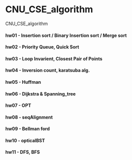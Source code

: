 # CNU_CSE_algorithm
CNU_CSE_algorithm


#### hw01 - Insertion sort / Binary Insertion sort / Merge sort
#### hw02 - Priority Queue, Quick Sort
#### hw03 - Loop Invarient, Closest Pair of Points
#### hw04 - Inversion count, karatsuba alg.
#### hw05 - Huffman
#### hw06 - Dijkstra & Spanning_tree
#### hw07 - OPT
#### hw08 - seqAlignment
#### hw09 - Bellman ford
#### hw10 - opticalBST
#### hw11 - DFS, BFS
